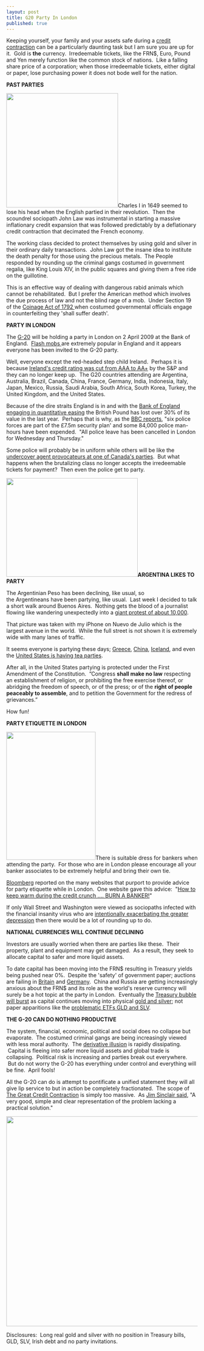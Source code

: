 ```yaml
---
layout: post
title: G20 Party In London
published: true
---
```

<p>Keeping yourself, your family and your assets safe during a <a href="http://www.creditcontraction.com" target="_blank">credit contraction</a> can be a particularly daunting task but I am sure you are up for it.  Gold is <strong>the</strong> currency.  Irredeemable tickets, like the FRN$, Euro, Pound and Yen merely function like the common stock of nations.  Like a falling share price of a corporation; when those irredeemable tickets, either digital or paper, lose purchasing power it does not bode well for the nation.</p>
<p><strong>PAST PARTIES</strong></p>
<p><img class="alignright" title="King Louis XIV beheaded" src="{{ site.baseurl }}/images/Louis-beheaded.jpg" alt="" width="294" height="300" />Charles I in 1649 seemed to lose his head when the English partied in their revolution.  Then the scoundrel sociopath John Law was instrumental in starting a massive inflationary credit expansion that was followed predictably by a deflationary credit contraction that decimated the French economy.</p>
<p>The working class decided to protect themselves by using gold and silver in their ordinary daily transactions.  John Law got the insane idea to institute the death penalty for those using the precious metals.  The People responded by rounding up the criminal gangs costumed in government regalia, like King Louis XIV, in the public squares and giving them a free ride on the guillotine.</p>
<p>This is an effective way of dealing with dangerous rabid animals which cannot be rehabilitated.  But I prefer the American method which involves the due process of law and not the blind rage of a mob.  Under Section 19 of the <a href="http://www.runtogold.com/2008/01/1792-coinage-act/" target="_blank">Coinage Act of 1792 </a>when costumed governmental officials engage in counterfeiting they 'shall suffer death'.</p>
<p><strong>PARTY IN LONDON</strong></p>
<p>The <a href="http://www.g20.org/" target="_blank">G-20</a> will be holding a party in London on 2 April 2009 at the Bank of England.  <a href="http://www.youtube.com/watch?v=JZiMkWAUE9A" target="_blank">Flash mobs </a>are extremely popular in England and it appears everyone has been invited to the G-20 party.</p>
<p>Well, everyone except the red-headed step child Ireland.  Perhaps it is because <a href="http://www.guardian.co.uk/business/feedarticle/8429840" target="_blank">Ireland's credit rating was cut from AAA to AA+</a> by the S&amp;P and they can no longer keep up.  The G20 countries attending are Argentina, Australia, Brazil, Canada, China, France, Germany, India, Indonesia, Italy, Japan, Mexico, Russia, Saudi Arabia, South Africa, South Korea, Turkey, the United Kingdom, and the United States.</p>
<p>Because of the dire straits England is in and with the <a href="http://www.runtogold.com/2009/01/bank-of-england-and-quantitative-easing/" target="_blank">Bank of England engaging in quantitative easing</a> the British Pound has lost over 30% of its value in the last year.  Perhaps that is why, as the <a href="http://news.bbc.co.uk/2/hi/uk_news/7971212.stm" target="_blank">BBC reports</a>, "six police forces are part of the £7.5m security plan' and some 84,000 police man-hours have been expended.  "All police leave has been cancelled in London for Wednesday and Thursday."</p>
<p>Some police will probably be in uniform while others will be like the <a href="http://www.youtube.com/watch?v=pYjBK84eRlU" target="_blank">undercover agent provocateurs at one of Canada's parties</a>.  But what happens when the brutalizing class no longer accepts the irredeemable tickets for payment?  Then even the police get to party.</p>
<p><img class="alignright" title="Argentina Protest" src="{{ site.baseurl }}/images/Argentina-Protest.JPG" alt="" width="346" height="259" /><strong>ARGENTINA LIKES TO PARTY</strong></p>
<p>The Argentinian Peso has been declining, like usual, so the Argentineans have been partying, like usual.  Last week I decided to talk a short walk around Buenos Aires.  Nothing gets the blood of a journalist flowing like wandering unexpectedly into a <a href="http://www.cnn.com/2009/WORLD/americas/03/19/argentina.crime/" target="_blank">giant protest of about 10,000</a>.</p>
<p>That picture was taken with my iPhone on Nuevo de Julio which is the largest avenue in the world.  While the full street is not shown it is extremely wide with many lanes of traffic.  </p>
<p>It seems everyone is partying these days; <a href="http://www.runtogold.com/2008/12/civil-unrest-in-greece/" target="_blank">Greece</a>, <a href="http://www.runtogold.com/2008/12/civil-unrest-in-china-and-empty-ships/" target="_blank">China</a>, <a href="http://www.runtogold.com/2008/11/civil-unrest-in-iceland/" target="_blank">Iceland</a>, and even the <a href="http://www.runtogold.com/2008/11/the-federal-reserve-has-enemies/" target="_blank">United States is having tea parties</a>.  </p>
<p>After all, in the United States partying is protected under the First Amendment of the Constitution.  ”Congress <strong>shall make no law</strong> respecting an establishment of religion, or prohibiting the free exercise thereof, or abridging the freedom of speech, or of the press; or of the <strong>right of people peaceably to assemble</strong>, and to petition the Government for the redress of grievances.”</p>
<p>How fun!</p>
<p><strong>PARTY ETIQUETTE IN LONDON</strong></p>
<p><img class="alignleft" title="Banker Wear" src="{{ site.baseurl }}/images/Banker-Wear.jpg" alt="" width="235" height="336" />There is suitable dress for bankers when attending the party.  For those who are in London please encourage all your banker associates to be extremely helpful and bring their own tie.</p>
<p><a href="http://www.bloomberg.com/apps/news?pid=newsarchive&amp;sid=aBXS1tLJEC4A" target="_blank">Bloomberg</a> reported on the many websites that purport to provide advice for party etiquette while in London.  One website gave this advice:  "<a href="http://www.londonclasswar.org/index3.php" target="_blank">How to keep warm during the credit crunch .... BURN A BANKER!</a>"</p>
<p>If only Wall Street and Washington were viewed as sociopaths infected with the financial insanity virus who are <a href="http://www.runtogold.com/2009/03/how-to-intentionally-exacerbate-the-greater-depression/" target="_blank">intentionally exacerbating the greater depression</a> then there would be a lot of rounding up to do.</p>
<p><strong>NATIONAL CURRENCIES WILL CONTINUE DECLINING</strong></p>
<p>Investors are usually worried when there are parties like these.  Their property, plant and equipment may get damaged.  As a result, they seek to allocate capital to safer and more liquid assets.</p>
<p>To date capital has been moving into the FRN$ resulting in Treasury yields being pushed near 0%.  Despite the 'safety' of government paper; auctions are failing in <a href="http://www.gata.org/node/7302" target="_blank">Britain</a> and <a href="http://www.bloomberg.com/apps/news?pid=20601087&amp;sid=ahKgmYUHo5hE&amp;refer=home" target="_blank">Germany</a>.  China and Russia are getting increasingly anxious about the FRN$ and its role as the world's reserve currency will surely be a hot topic at the party in London.  Eventually the <a href="http://www.runtogold.com/2009/01/why-and-how-the-treasury-bubble-will-burst/" target="_blank">Treasury bubble will burst</a> as capital continues moving into physical <a href="http://www.runtogold.com/goldmoney" target="_blank">gold and silver</a>; not paper apparitions like the <a href="http://www.runtogold.com/2009/02/another-problem-with-the-gld-etf/" target="_blank">problematic ETFs GLD and SLV</a>.</p>
<p><strong>THE G-20 CAN DO NOTHING PRODUCTIVE</strong></p>
<p>The system, financial, economic, political and social does no collapse but evaporate.  The costumed criminal gangs are being increasingly viewed with less moral authority.  The <a href="http://www.runtogold.com/2008/10/derivative-illusion/" target="_blank">derivative illusion</a> is rapidly dissipating.  Capital is fleeing into safer more liquid assets and global trade is collapsing.  Political risk is increasing and parties break out everywhere.  But do not worry the G-20 has everything under control and everything will be fine.  April fools!</p>
<p>All the G-20 can do is attempt to pontificate a unified statement they will all give lip service to but in action be completely fractionated.  The scope of <a href="http://www.creditcontraction.com" target="_blank">The Great Credit Contraction</a> is simply too massive.  As <a href="http://jsmineset.com/index.php/2009/03/19/in-the-news-today-142/" target="_blank">Jim Sinclair said</a>, "A very good, simple and clear representation of the problem lacking a practical solution."</p>
<p style="text-align: center;"><a href="http://www.creditcontraction.com" target="_blank"><img class="aligncenter" title="The Great Credit Contraction Liquidity Pyramid" src="{{ site.baseurl }}/images/Credit-Contraction.jpg" alt="" width="600" height="551" /></a></p>
<p>Disclosures:  Long real gold and silver with no position in Treasury bills, GLD, SLV, Irish debt and no party invitations.</p>
